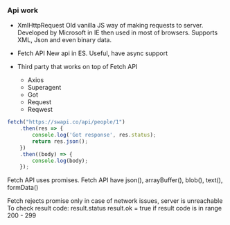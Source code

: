 ### Api work
- XmlHttpRequest
Old vanilla JS way of making requests to server.
Developed by Microsoft in IE then used in most of browsers.
Supports XML, Json and even binary data.

- Fetch API
New api in ES. Useful, have async support

- Third party that works on top of Fetch API
    - Axios
    - Superagent
    - Got
    - Request
    - Reqwest

```javascript
fetch("https://swapi.co/api/people/1")
    .then(res => {
        console.log('Got response', res.status);
        return res.json();
    })
    .then((body) => {
        console.log(body);
    });
```

Fetch API uses promises.
Fetch API have json(), arrayBuffer(), blob(), text(), formData()

Fetch rejects promise only in case of network issues, server is unreachable
To check result code: result.status
result.ok = true if result code is in range 200 - 299